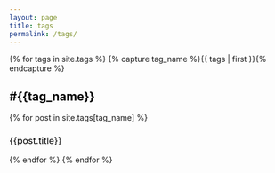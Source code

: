 ```yaml
---
layout: page
title: tags
permalink: /tags/
---
```

<style type="text/css">
.tags {
	display: inline;
    padding: 0.2rem;
    margin-top: 0;
    margin-bottom: 0rem;
    overflow-x: auto;
    font: 0.8rem Consolas, "Liberation Mono", Menlo, Courier, monospace;
    color: #25292e;
    word-wrap: normal;
    background-color: #f6f8fa;
    border: solid 1px #dce6f0;
    border-radius: 0.3rem;
}
.tags a {
	color: #6c6c6d;
	border: 0;
}
.tags a:hover {
	color: #277cea;
	border: 0;
}
.links {
	text-decoration: none;	
	color: #000;	
	border: 0;	
}	
.links:hover, active, :focus {
	text-decoration: none;	
	color: #277cea;
	border: 0;	
}
h2 a.links:hover, active, :focus {
	text-decoration: none;	
	color: #000;
	border: 0;	
}
h3 {
	font-weight: normal;
}
</style>

<div>		  
{% for tags in site.tags %}
{% capture tag_name %}{{ tags | first }}{% endcapture %}
<h2 class="category-head"><a class="links" name="{{ tag_name }}">#{{tag_name}}</a></h2>
	{% for post in site.tags[tag_name] %}
		<article class="archive-item">
			<h3><a class="links" href="{{ site.baseurl }}{{ post.url }}">{{post.title}}</a></h3>
		</article>
	{% endfor %}
{% endfor %}
</div>

<!--
<div>
{% for category in site.categories %}
  <div class="archive-group">
    {% capture category_name %}{{ category | first }}{% endcapture %}	
    <div id="#{{ category_name | slugize }}"></div>
    <p></p>
	<h2 class="category-head"><a class="categories_links" name="{{ category_name | slugize }}">{{ category_name }}</a></h2>
    {% for post in site.categories[category_name] %}
    <article class="archive-item">
      <h4><a href="{{ site.baseurl }}{{ post.url }}">{{post.title}}</a></h4>
	</article>
<div>
<pre class="new_links_tags">
<code>tags: {% for tags in post.tags %}{% capture tag_name %}{{ tags }}{% endcapture %}<a href="#{{tag_name}}">{{ tag_name }}</a> {% endfor %}</code>
</pre>
<p></p>
	</div>
	
    {% endfor %}
  </div>
{% endfor %}
</div>

<div>

Вывод всех используемых тегов:
<div>
<pre class="highlight">
<code><b>TAGS:</b></code>
{% for tag in site.tags %}{% capture tag_name %}{{ tag | first }}{% endcapture %}{{ tag_name }} {% endfor %}
</pre>
</div>
-->

<!--
Вывод заголовков статей, привязанных к статическому тегу (#cheatsheet):
<h2 class="category-head"><a class="links" name="cheatsheet">#cheatsheet:</a></h2>
{% for post in site.tags.cheatsheet %}
    <article class="archive-item">
      <h3><a class="links" href="{{ site.baseurl }}{{ post.url }}">{{post.title}}</a></h3>
    </article>
{% endfor %}
</div>
-->